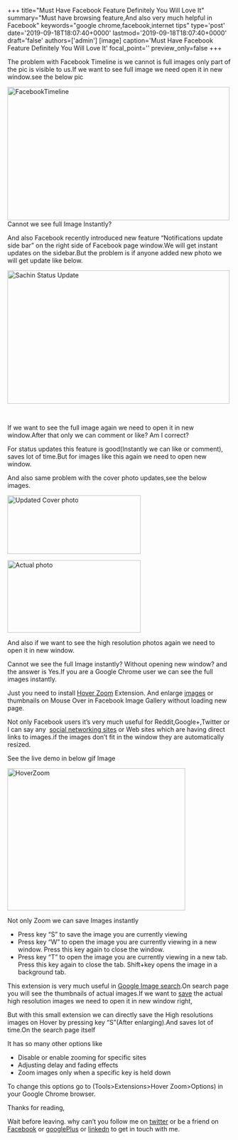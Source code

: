 +++
title="Must Have Facebook Feature Definitely You Will Love It"
summary="Must have browsing feature,And also very much helpful in Facebook"
keywords="google chrome,facebook,internet tips"
type='post'
date='2019-09-18T18:07:40+0000'
lastmod='2019-09-18T18:07:40+0000'
draft='false'
authors=['admin']
[image]
caption='Must Have Facebook Feature Definitely You Will Love It'
focal_point=''
preview_only=false
+++


The problem with Facebook Timeline is we cannot is full images only part of the pic is visible to us.If we want to see full image we need open it in new window.see the below pic

<a href="https://arun-arungudellicom.netdna-ssl.com/wp-content/uploads/2012/12/FacebookTimeline.png"><img class="aligncenter wp-image-497" title="FacebookTimeline" src="https://arun-arungudellicom.netdna-ssl.com/wp-content/uploads/2012/12/FacebookTimeline-300x167.png" alt="FacebookTimeline" width="500" height="300"></a><br>
Cannot we see full Image Instantly?

And also Facebook recently introduced new feature “Notifications update side bar” on the right side of Facebook page window.We will get instant updates on the sidebar.But the problem is if anyone added new photo we will get update like below.

<a href="https://arun-arungudellicom.netdna-ssl.com/wp-content/uploads/2012/12/Sachin-Status-Update.png"><img class="aligncenter wp-image-479" title="Sachin Status Update" src="https://arun-arungudellicom.netdna-ssl.com/wp-content/uploads/2012/12/Sachin-Status-Update.png" alt="Sachin Status Update" width="500" height="300"></a>

&nbsp;

If we want to see the full image again we need to open it in new window.After that only we can comment or like? Am I correct?

For status updates this feature is good(Instantly we can like or comment), saves lot of time.But for images like this again we need to open new window.

And also same problem with the cover photo updates,see the below images.

<a href="https://arun-arungudellicom.netdna-ssl.com/wp-content/uploads/2012/12/Updated-Cover-photo.png"><img class="aligncenter size-medium wp-image-477" title="Updated Cover photo" src="https://arun-arungudellicom.netdna-ssl.com/wp-content/uploads/2012/12/Updated-Cover-photo-300x132.png" alt="Updated Cover photo" width="300" height="132" srcset="https://arun-arungudellicom.netdna-ssl.com/wp-content/uploads/2012/12/Updated-Cover-photo-300x132.png 300w, https://arun-arungudellicom.netdna-ssl.com/wp-content/uploads/2012/12/Updated-Cover-photo.png 452w" sizes="(max-width: 300px) 100vw, 300px"></a>

<a href="https://arun-arungudellicom.netdna-ssl.com/wp-content/uploads/2012/12/Actual-photo.jpg"><img class="aligncenter size-medium wp-image-478" title="Actual photo" src="https://arun-arungudellicom.netdna-ssl.com/wp-content/uploads/2012/12/Actual-photo-300x163.jpg" alt="Actual photo" width="300" height="163" srcset="https://arun-arungudellicom.netdna-ssl.com/wp-content/uploads/2012/12/Actual-photo-300x163.jpg 300w, https://arun-arungudellicom.netdna-ssl.com/wp-content/uploads/2012/12/Actual-photo.jpg 720w" sizes="(max-width: 300px) 100vw, 300px"></a>

And also if we want to see the high resolution photos again we need to open it in new window.

Cannot we see the full Image instantly? Without opening new window? and the answer is Yes.If you are a Google Chrome user we can see the full images instantly.

Just you need to install <a href="https://chrome.google.com/webstore/detail/hover-zoom/nonjdcjchghhkdoolnlbekcfllmednbl?utm_source=chrome-ntp-icon" target="_blank" rel="noopener">Hover Zoom</a> Extension. And enlarge <a href="https://www.arungudelli.com/2012/10/find-whatever-you-want-with-google-image-search.html" target="_blank" rel="noopener">images</a> or thumbnails on Mouse Over in Facebook Image Gallery without loading new page.

Not only Facebook users it’s very much useful for Reddit,Google+,Twitter or I can say any &nbsp;<a href="https://www.arungudelli.com/2012/09/check-username-availability-in-socailnetworks.html" target="_blank" rel="noopener">social networking sites</a> or Web sites which are having direct links to images.if the images don’t fit in the window they are automatically resized.

See the live demo in below gif Image

<a href="https://arun-arungudellicom.netdna-ssl.com/wp-content/uploads/2012/12/HoverZoom.gif"><img class="aligncenter size-full wp-image-483" title="HoverZoom" src="https://arun-arungudellicom.netdna-ssl.com/wp-content/uploads/2012/12/HoverZoom.gif" alt="HoverZoom" width="400" height="320" srcset="https://arun-arungudellicom.netdna-ssl.com/wp-content/uploads/2012/12/HoverZoom.gif 400w, https://arun-arungudellicom.netdna-ssl.com/wp-content/uploads/2012/12/HoverZoom-300x240.gif 300w" sizes="(max-width: 400px) 100vw, 400px"></a>

Not only Zoom we can save Images instantly

<ul><li>Press key “S” to save the image you are currently viewing</li><li>Press key “W” to open the image you are currently viewing in a new window. Press this key again to close the window.</li><li>Press key “T” to open the image you are currently viewing in a new tab. Press this key again to close the tab. Shift+key opens the image in a background tab.</li></ul>

This extension is very much useful in <a href="https://www.arungudelli.com/2012/10/find-whatever-you-want-with-google-image-search.html" target="_blank" rel="noopener">Google Image search</a>.On search page you will see the thumbnails of actual images.If we want to <a href="https://www.arungudelli.com/2012/08/read-later-fast-chrome-and-mozilla-plug.html" target="_blank" rel="noopener">save</a> the actual high resolution images we need to open it in new window right,

But with this small extension we can directly save the High resolutions images on Hover by pressing key “S”(After enlarging).And saves lot of time.On the search page itself

It has so many other options like

<ul><li>Disable or enable zooming for specific sites</li><li>Adjusting delay and fading effects</li><li>Zoom images only when a specific key is held down</li></ul>

To change this options go to (Tools&gt;Extensions&gt;Hover Zoom&gt;Options) in your Google Chrome browser.

Thanks for reading,

Wait before leaving.
why can’t you follow me on <a href="https://twitter.com/arungudelli" target="_blank">twitter</a> or be a friend on <a href="https://www.facebook.com/gudelliArun" target="_blank">Facebook</a> or <a href="https://plus.google.com/+ArunkumarGudelli" target="_blank">googlePlus</a> or <a href="https://www.linkedin.com/in/arungudelli/" target="_blank">linkedn</a> to get in touch with me.









